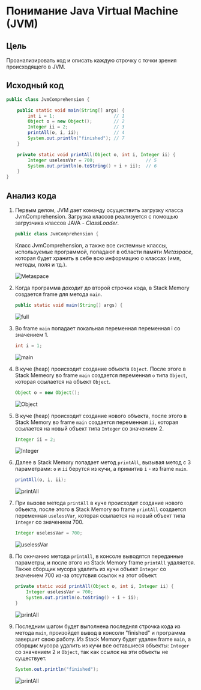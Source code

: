 # **Понимание Java Virtual Machine (JVM)**
## **Цель**
Проанализировать код и описать каждую строчку с точки зрения происходящего в JVM.
## **Исходный код**
```java
public class JvmComprehension {

    public static void main(String[] args) {
        int i = 1;                      // 1
        Object o = new Object();        // 2
        Integer ii = 2;                 // 3
        printAll(o, i, ii);             // 4
        System.out.println("finished"); // 7
    }

    private static void printAll(Object o, int i, Integer ii) {
        Integer uselessVar = 700;                   // 5
        System.out.println(o.toString() + i + ii);  // 6
    }
}
```

## **Анализ кода**
1. Первым делом, JVM дает команду осуществить загрузку класса JvmComprehension. Загрузка классов реализуется с помощью загрузчика классов JAVA - *ClassLoader*.
   ```java
   public class JvmComprehension {
   ```
   Класс JvmComprehension, а также все системные классы, используемые программой, попадают в области памяти *Metaspace*, которая будет хранить в себе всю информацию о классах (имя, методы, поля и тд.).

    ![Metaspace](/pic1.png) 

2. Когда программа доходит до второй строчки кода, в Stack Memory создается frame для метода `main`. 

   ```java
   public static void main(String[] args) {
   ```

   ![full](/pic2.png) 

3. Во frame `main` попадает локальная переменная переменная i со значением 1.
   ```java
   int i = 1;
   ```
    ![main](/pic3.png) 

4. В куче (heap) происходит создание объекта `Object`. После этого в Stack Memeory во frame `main` создается переменная `o` типа `Object`, которая ссылается на объект `Object`.

    ```java
    Object o = new Object();
    ```

    ![Object](/pic4.png) 

5. В куче (heap) происходит создание нового объекта, после этого в Stack Memory во frame `main` создается переменная `ii`, которая ссылается на новый объект типа `Integer` со значением 2.

    ```java
    Integer ii = 2;
    ```

    ![Integer](/pic5_new.png) 

6. Далее в Stack Memory попадает метод `printAll`, вызывая метод с 3 параметрами: `o` и `ii` берутся из кучи, а примитив `i` - из frame `main`.

    ```java
    printAll(o, i, ii);
    ```

    ![printAll](/pic6.png)   

7. При вызове метода `printAll` в куче происходит создание нового объекта, после этого в Stack Memory во frame `printAll` создается переменная `uselessVar`, которая ссылается на новый объект типа `Integer` со значением 700.

    ```java
    Integer uselessVar = 700;
    ```

    ![uselessVar](/pic7_new.png)

8. По окнчанию метода `printAll`, в консоле выводятся переданные параметры, и после этого из Stack Memory frame `printAll` удаляется. Также сборщик мусора удалить из кучи объект `Integer` со значением 700 из-за отсутсвия ссылок на этот объект.
   
    ```java
    private static void printAll(Object o, int i, Integer ii) {
        Integer uselessVar = 700;                   
        System.out.println(o.toString() + i + ii); 
    }
    ```

    ![printAll](/pic8.png)

9. Последним шагом будет выполнена последняя строчка кода из метода `main`, произойдет вывод в консоли "finished" и программа завершит свою работу. Из Stack Memory будет удален frame `main`, а сборщик мусора удалить из кучи все оставшиеся объекты: `Integer` со значением 2 и `Object`, так как ссылок на эти объекты не существует. 
   
    ```java
    System.out.println("finished");
    ```

    ![printAll](/pic9.png)